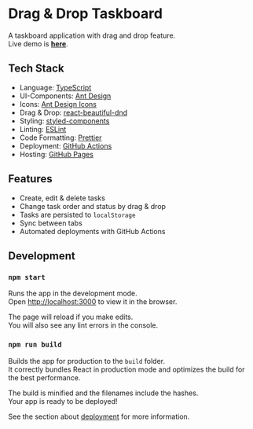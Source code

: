 # Drag & Drop Taskboard

A taskboard application with drag and drop feature.  
Live demo is **[here](https://onderonur.github.io/drag-and-drop-taskboard/)**.

## Tech Stack

* Language: [TypeScript](https://www.typescriptlang.org/)
* UI-Components: [Ant Design](https://ant.design/)
* Icons: [Ant Design Icons](https://ant.design/components/icon/)
* Drag & Drop: [react-beautiful-dnd](https://github.com/atlassian/react-beautiful-dnd)
* Styling: [styled-components](https://styled-components.com/)
* Linting: [ESLint](https://eslint.org/)
* Code Formatting: [Prettier](https://prettier.io/)
* Deployment: [GitHub Actions](https://github.com/features/actions)
* Hosting: [GitHub Pages](https://pages.github.com/)

## Features

* Create, edit & delete tasks
* Change task order and status by drag & drop
* Tasks are persisted to `localStorage`
* Sync between tabs
* Automated deployments with GitHub Actions

## Development
### `npm start`

Runs the app in the development mode.\
Open [http://localhost:3000](http://localhost:3000) to view it in the browser.

The page will reload if you make edits.\
You will also see any lint errors in the console.

### `npm run build`

Builds the app for production to the `build` folder.\
It correctly bundles React in production mode and optimizes the build for the best performance.

The build is minified and the filenames include the hashes.\
Your app is ready to be deployed!

See the section about [deployment](https://facebook.github.io/create-react-app/docs/deployment) for more information.
